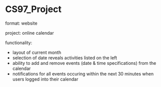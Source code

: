 # CS97_Project

format: website

project: online calendar

functionality:
- layout of current month
- selection of date reveals activities listed on the left
- ability to add and remove events (date & time specifications) from the calendar
- notifications for all events occuring within the next 30 minutes when users logged into their calendar
